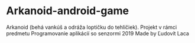 # Arkanoid-android-game
 Arkanoid (behá vankúš a odráža loptičku do tehličiek).
Projekt v rámci predmetu Programovanie aplikácií so senzormi 2019
Made by Ľudovít Laca
